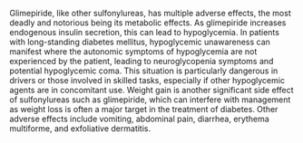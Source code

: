 Glimepiride, like other sulfonylureas, has multiple adverse effects, the most deadly and notorious being its metabolic effects. As glimepiride increases endogenous insulin secretion, this can lead to hypoglycemia. In patients with long-standing diabetes mellitus, hypoglycemic unawareness can manifest where the autonomic symptoms of hypoglycemia are not experienced by the patient, leading to neuroglycopenia symptoms and potential hypoglycemic coma. This situation is particularly dangerous in drivers or those involved in skilled tasks, especially if other hypoglycemic agents are in concomitant use. Weight gain is another significant side effect of sulfonylureas such as glimepiride, which can interfere with management as weight loss is often a major target in the treatment of diabetes. Other adverse effects include vomiting, abdominal pain, diarrhea, erythema multiforme, and exfoliative dermatitis.